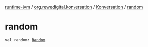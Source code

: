 [runtime-jvm](../../index.md) / [org.rewedigital.konversation](../index.md) / [Konversation](index.md) / [random](./random.md)

# random

`val random: `[`Random`](../-random/index.md)